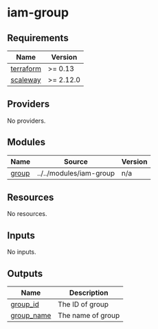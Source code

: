 # iam-group

<!-- BEGINNING OF PRE-COMMIT-TERRAFORM DOCS HOOK -->
## Requirements

| Name | Version |
|------|---------|
| <a name="requirement_terraform"></a> [terraform](#requirement\_terraform) | >= 0.13 |
| <a name="requirement_scaleway"></a> [scaleway](#requirement\_scaleway) | >= 2.12.0 |

## Providers

No providers.

## Modules

| Name | Source | Version |
|------|--------|---------|
| <a name="module_group"></a> [group](#module\_group) | ../../modules/iam-group | n/a |

## Resources

No resources.

## Inputs

No inputs.

## Outputs

| Name | Description |
|------|-------------|
| <a name="output_group_id"></a> [group\_id](#output\_group\_id) | The ID of group |
| <a name="output_group_name"></a> [group\_name](#output\_group\_name) | The name of group |
<!-- END OF PRE-COMMIT-TERRAFORM DOCS HOOK -->
